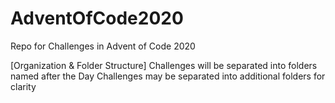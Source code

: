 # AdventOfCode2020
Repo for Challenges in Advent of Code 2020

[Organization & Folder Structure]
Challenges will be separated into folders named after the Day
Challenges may be separated into additional folders for clarity 
